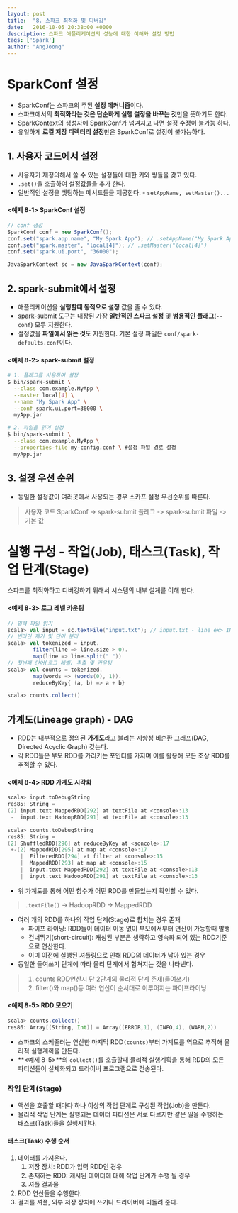 ```yaml
---
layout: post
title:  "8. 스파크 최적화 및 디버깅"
date:   2016-10-05 20:38:00 +0000
description: 스파크 애플리케이션의 성능에 대한 이해와 설정 방법
tags: ['Spark']
author: "AngJoong"
---
```


# SparkConf 설정
* SparkConf는 스파크의 주된 **설정 메커니즘**이다.
* 스파크에서의 **최적화라는 것은 단순하게 실행 설정을 바꾸는 것**만을 뜻하기도 한다.
* SparkContext의 생성자에 SparkConf가 넘겨지고 나면 설정 수정이 불가능 하다.
* 유일하게 **로컬 저장 디렉터리 설정**만은 SparkConf로 설정이 불가능하다.

## 1. 사용자 코드에서 설정
* 사용자가 재정의해서 쓸 수 있는 설정들에 대한 키와 쌍들을 갖고 있다.
* `.set()`을 호출하여 설정값들을 추가 한다.
* 일반적인 설정을 셋팅하는 메서드들을 제공한다. - `setAppName, setMaster()...`

#### <예제 8-1> SparkConf 설정
```java
// conf 생성
SparkConf conf = new SparkConf();
conf.set("spark.app.name", "My Spark App"); // .setAppName("My Spark App")
conf.set("spark.master", "local[4]"); // .setMaster("local[4]")
conf.set("spark.ui.port", "36000");

JavaSparkContext sc = new JavaSparkContext(conf);
```

## 2. spark-submit에서 설정
* 애플리케이션을 **실행할때 동적으로 설정** 값을 줄 수 있다.
* spark-submit 도구는 내장된 가장 **일반적인 스파크 설정** 및 **범용적인 플래그**(`--conf`) 모두 지원한다.
* 설정값을 **파일에서 읽는 것**도 지원한다. 기본 설정 파일은 `conf/spark-defaults.conf`이다.

#### <예제 8-2> spark-submit 설정
```bash
# 1. 플래그를 사용하여 설정
$ bin/spark-submit \
  --class com.example.MyApp \
  --master local[4] \
  --name "My Spark App" \
  --conf spark.ui.port=36000 \
  myApp.jar

# 2. 파일을 읽어 설정
$ bin/spark-submit \
  --class com.example.MyApp \
  --properties-file my-config.conf \ #설정 파일 경로 설정
  myApp.jar
```

## 3. 설정 우선 순위
* 동일한 설정값이 여러곳에서 사용되는 경우 스카프 설정 우선순위를 따른다.
> 사용자 코드 SparkConf -> spark-submit 플레그 -> spark-submit 파일 -> 기본 값


# 실행 구성 - 작업(Job), 태스크(Task), 작업 단계(Stage)
스파크를 최적화하고 디버깅하기 위해서 시스템의 내부 설계를 이해 한다.

#### <예제 8-3> 로그 레벨 카운팅
``` scala
// 입력 파일 읽기
scala> val input = sc.textFile("input.txt"); // input.txt - line ex> INFO back to normal messages
// 빈라인 제거 및 단어 분리
scala> val tokenized = input.
		filter(line => line.size > 0).
        map(line => line.split(" "))
// 첫번째 단어(로그 레벨) 추출 및 카운팅
scala> val counts = tokenized.
		map(words => (words(0), 1)).
        reduceByKey{ (a, b) => a + b}

scala> counts.collect()
```

## 가계도(Lineage graph) - DAG
* RDD는 내부적으로 정의된 **가계도**라고 불리는 지향성 비순환 그래프(DAG, Directed Acyclic Graph) 갖는다.
* 각 RDD들은 부모 RDD를 가리키는 포인터를 가지며 이를 활용해 모든 조상 RDD를 추적할 수 있다.

#### <예제 8-4> RDD 가계도 시각화
```scala
scala> input.toDebugString
res85: String =
(2) input.text MappedRDD[292] at textFile at <console>:13
 -  input.text HadoopRDD[291] at textFile at <console>:13

scala> counts.toDebugString
res85: String =
(2) ShuffledRDD[296] at reduceByKey at <soncole>:17
 +-(2) MappedRDD[295] at map at <console>:17
    |  FilteredRDD[294] at filter at <console>:15
    |  MappedRDD[293] at map at <console>:15
    |  input.text MappedRDD[292] at textFile at <console>:13
    |  input.text HadoopRDD[291] at textFile at <console>:13
```
* 위 가계도를 통해 어떤 함수가 어떤 RDD를 만들었는지 확인할 수 있다.
> `.textFile()` -> HadoopRDD -> MappedRDD
* 여러 개의 RDD를 하나의 작업 단계(Stage)로 합치는 경우 존재
	* 파이프 라이닝: RDD들이 데이터 이동 없이 부모에서부터 연산이 가능할때 발생
	* 건너뛰기(short-circuit): 캐싱된 부분은 생략하고 영속화 되어 있는 RDD기준으로 연산한다.
	* 이미 이전에 실행된 셔플링으로 인해 RDD의 데이터가 남아 있는 경우
* 동일한 들여쓰기 단계에 따라 물리 단계에서 합쳐지는 것을 나타낸다.
> 1. counts RDD연산시 단 2단계의 물리적 단계 존재(들여쓰기)
> 2. filter()와 map()등 여러 연산이 순서대로 이루어지는 파이프라이닝



#### <예제 8-5> RDD 모으기
```scala
scala> counts.collect()
res86: Array[(String, Int)] = Array((ERROR,1), (INFO,4), (WARN,2))
```
* 스파크의 스케줄러는 연산한 마지막 RDD`(counts)`부터 가계도를 역으로 추적해 물리적 실행계획을 만든다.
* **<예제 8-5>**의 `collect()`를 호출할때 물리적 실행계획을 통해 RDD의 모든 파티션들이 실체화되고 드라이버 프로그램으로 전송된다.

### 작업 단계(Stage)
* 액션을 호출할 때마다 하나 이상의 작업 단계로 구성된 작업(Job)을 만든다.
* 물리적 작업 단계는 실행되는 데이터 파티션은 서로 다르지만 같은 일을 수행하는 태스크(Task)들을 실행시킨다.

#### 태스크(Task) 수행 순서
1. 데이터를 가져온다.
	1. 저장 장치: RDD가 입력 RDD인 경우
	2. 존재하는 RDD: 캐시된 데이터에 대해 작업 단계가 수행 될 경우
	3. 셔플 결과물
2. RDD 연산들을 수행한다.
3. 결과를 셔플, 외부 저장 장치에 쓰거나 드라이버에 되돌려 준다.
